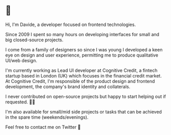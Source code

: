 # :vulcan_salute:

Hi, I'm Davide, a developer focused on frontend technologies.

Since 2009 I spent so many hours on developing interfaces for small and big closed-source projects.

I come from a family of designers so since I was young I developed a keen eye on design and user experience, permitting me to produce qualitative UI/web design.

I'm currently working as Lead UI developer at Cognitive Credit, a fintech startup based in London (UK) which focuses in the financial credit market. 
At Cognitive Credit, I'm responsible of the product design and frontend development, the company's brand identity and collaterals.

I never contributed on open-source projects but happy to start helping out if requested. :genie_man:

I'm also available for small/mid side projects or tasks that can be achieved in the spare time (weekends/evenings).

Feel free to contact me on Twitter :email:
